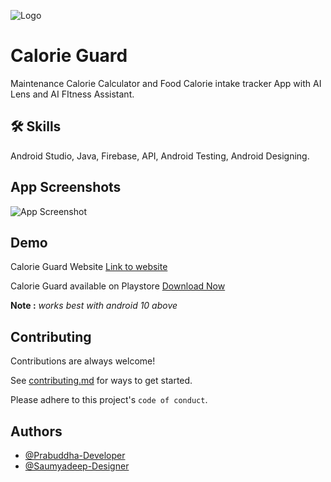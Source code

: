 
![Logo](https://i.ibb.co/BPSC0LG/Calorie-Guard.png)
# Calorie Guard

Maintenance Calorie Calculator and Food Calorie intake tracker App with AI Lens and AI FItness Assistant.

## 🛠 Skills
Android Studio, Java, Firebase, API, Android Testing, Android Designing.
## App Screenshots

![App Screenshot](https://i.ibb.co/HxLjfbp/Mockup-scan.png)

## Demo
Calorie Guard Website
[Link to website](https://www.calorieguard.in/)


Calorie Guard available on Playstore
[Download Now](https://play.google.com/store/apps/details?id=com.calorieguard.calorieguard)

 **Note :** *works best with android 10 above*
## Contributing

Contributions are always welcome!

See [contributing.md](contributing.md) for ways to get started.

Please adhere to this project's `code of conduct`.

## Authors

- [@Prabuddha-Developer](https://github.com/prabuddha369)
- [@Saumyadeep-Designer](https://github.com/saumyadeep0909)

